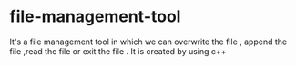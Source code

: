 # file-management-tool
It's a file management tool in which we can overwrite the file , append the file ,read the file or exit the file . It is created by using c++  
